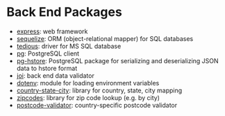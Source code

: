# Back End Packages
- [express](https://www.npmjs.com/package/express): web framework
- [sequelize](https://www.npmjs.com/package/sequelize): ORM (object-relational mapper) for SQL databases
- [tedious](https://www.npmjs.com/package/tedious): driver for MS SQL database
- [pg](https://www.npmjs.com/package/pg): PostgreSQL client
- [pg-hstore](https://www.npmjs.com/package/pg-hstore): PostgreSQL package for serializing and deserializing JSON data to hstore format
- [joi](https://www.npmjs.com/package/joi): back end data validator
- [dotenv](https://www.npmjs.com/package/dotenv): module for loading environment variables
- [country-state-city](https://www.npmjs.com/package/country-state-city): library for country, state, city mapping
- [zipcodes](https://www.npmjs.com/package/zipcodes): library for zip code lookup (e.g. by city)
- [postcode-validator](https://www.npmjs.com/package/postcode-validator): country-specific postcode validator

